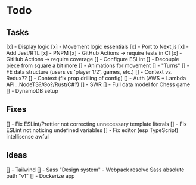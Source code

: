# Todo

## Tasks

[x] - Display logic
[x] - Movement logic essentials
[x] - Port to Next.js
[x] - Add Jest/RTL
[x] - PNPM
[x] - GitHub Actions -> require tests in CI
[x] - GitHub Actions -> require coverage
[] - Configure ESLint
[] - Decouple piece from square a bit more
[] - Animations for movement
[] - "Turns"
[] - FE data structure (users vs 'player 1/2', games, etc.)
[] - Context vs. Redux??
[] - Context (fix prop drilling of config)
[] - Auth (AWS + Lambda API...NodeTS?/Go?/Rust/C#?)
[] - SWR
[] - Full data model for Chess game
[] - DynamoDB setup

## Fixes

[] - Fix ESLint/Prettier not correcting unnecessary template literals
[] - Fix ESLint not noticing undefined variables
[] - Fix editor (esp TypeScript) intellisense awful

## Ideas

[] - Tailwind
[] - Sass "Design system" - Webpack resolve Sass absolute path "v1"
[] - Dockerize app
